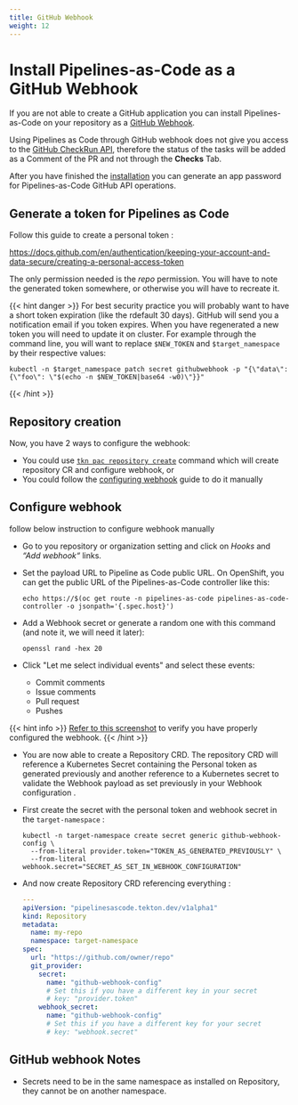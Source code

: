 ```yaml
---
title: GitHub Webhook
weight: 12
---
```


# Install Pipelines-as-Code as a GitHub Webhook

If you are not able to create a GitHub application you can install Pipelines-as-Code on your repository as a
[GitHub Webhook](https://docs.github.com/en/developers/webhooks-and-events/webhooks/creating-webhooks).

Using Pipelines as Code through GitHub webhook does not give you access to the
[GitHub CheckRun
API](https://docs.github.com/en/rest/guides/getting-started-with-the-checks-api),
therefore the status of
the tasks will be added as a Comment of the PR and not through the **Checks** Tab.

After you have finished the [installation](/docs/install/installation) you can
generate an app password for Pipelines-as-Code GitHub API operations.

## Generate a token for Pipelines as Code

Follow this guide to create a personal token :

<https://docs.github.com/en/authentication/keeping-your-account-and-data-secure/creating-a-personal-access-token>

The only permission needed is the *repo* permission. You will have to note the
generated token somewhere, or otherwise you will have to recreate it.

{{< hint danger >}}
For best security practice you will probably want to have a short token
expiration (like the rdefault 30 days). GitHub will send you a notification email
if you token expires. When you have regenerated a new token you will need to
update it on cluster. For example through the command line, you will want to replace
`$NEW_TOKEN` and `$target_namespace` by their respective values:

```shell
kubectl -n $target_namespace patch secret githubwebhook -p "{\"data\": {\"foo\": \"$(echo -n $NEW_TOKEN|base64 -w0)\"}}"
```

{{< /hint >}}

## Repository creation

Now, you have 2 ways to configure the webhook:

* You could use [`tkn pac repository create`](/docs/guide/cli) command which
  will create repository CR and configure webhook, or
* You could follow the [configuring webhook](#configure-webhook) guide to do it manually

## Configure webhook

follow below instruction to configure webhook manually

* Go to you repository or organization setting and click on *Hooks* and *“Add webhook“* links.

* Set the payload URL to Pipeline as Code public URL. On OpenShift, you can get the public URL of the Pipelines-as-Code controller like this:

  ```shell
  echo https://$(oc get route -n pipelines-as-code pipelines-as-code-controller -o jsonpath='{.spec.host}')
  ```

* Add a Webhook secret or generate a random one with this command (and note it, we will need it later):

  ```shell
  openssl rand -hex 20
  ```

* Click "Let me select individual events" and select these events:
  * Commit comments
  * Issue comments
  * Pull request
  * Pushes

{{< hint info >}}
[Refer to this screenshot](/images/pac-direct-webhook-create.png) to verify you have properly configured the webhook.
{{< /hint >}}

* You are now able to create a Repository CRD. The repository CRD will reference a
  Kubernetes Secret containing the Personal token as generated previously and another reference to a Kubernetes secret to validate the Webhook payload as set previously in your Webhook configuration .

* First create the secret with the personal token and webhook secret in the `target-namespace` :

  ```shell
  kubectl -n target-namespace create secret generic github-webhook-config \
    --from-literal provider.token="TOKEN_AS_GENERATED_PREVIOUSLY" \
    --from-literal webhook.secret="SECRET_AS_SET_IN_WEBHOOK_CONFIGURATION"
  ```

* And now create Repository CRD referencing everything :

  ```yaml
  ---
  apiVersion: "pipelinesascode.tekton.dev/v1alpha1"
  kind: Repository
  metadata:
    name: my-repo
    namespace: target-namespace
  spec:
    url: "https://github.com/owner/repo"
    git_provider:
      secret:
        name: "github-webhook-config"
        # Set this if you have a different key in your secret
        # key: "provider.token"
      webhook_secret:
        name: "github-webhook-config"
        # Set this if you have a different key for your secret
        # key: "webhook.secret"
  ```

## GitHub webhook Notes

* Secrets need to be in the same namespace as installed on Repository, they cannot be on another namespace.
